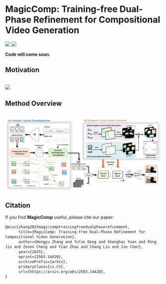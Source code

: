 # MagicComp: Training-free Dual-Phase Refinement for Compositional Video Generation
<a href='https://hong-yu-zhang.github.io/MagicComp-Page/'><img src='https://img.shields.io/badge/Project-Page-Green'></a> 
<a href='https://arxiv.org/abs/2503.14428v1'><img src='https://img.shields.io/badge/arXiv-2503.14428v1-b31b1b.svg'></a> 

**Code will come soon.**

## Motivation
<br>
<img width="950" src="imgs/Motivation.png"/>
<br>

## Method Overview
<br>
<img width="950" src="imgs/Method_Overview.png"/>
<br>

## Citation
If you find **MagicComp** useful, please cite our paper:
```
@misc{zhang2025magiccomptrainingfreedualphaserefinement,
      title={MagicComp: Training-free Dual-Phase Refinement for Compositional Video Generation}, 
      author={Hongyu Zhang and Yufan Deng and Shenghai Yuan and Peng Jin and Zesen Cheng and Yian Zhao and Chang Liu and Jie Chen},
      year={2025},
      eprint={2503.14428},
      archivePrefix={arXiv},
      primaryClass={cs.CV},
      url={https://arxiv.org/abs/2503.14428}, 
}
```
